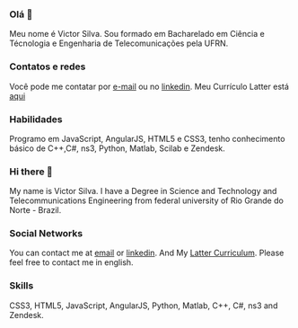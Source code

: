
### Olá 👋

Meu nome é Victor Silva. Sou formado em Bacharelado em Ciência e Técnologia e Engenharia de Telecomunicações pela UFRN.

### Contatos e redes

Você pode me contatar por [e-mail](vctrslv23@gmail.com) ou no [linkedin](https://www.linkedin.com/in/victordcsilva/). Meu Currículo Latter está [aqui](http://lattes.cnpq.br/8592432181617890)

### Habilidades

Programo em JavaScript, AngularJS, HTML5 e CSS3, tenho conhecimento básico de C++,C#, ns3, Python, Matlab, Scilab e Zendesk.

### Hi there 👋

My name is Victor Silva. I have a Degree in Science and Technology and Telecommunications Engineering from federal university of Rio Grande do Norte - Brazil. 

### Social Networks

You can contact me at [email](vctrslv23@gmail.com) or [linkedin](https://www.linkedin.com/in/victordcsilva/). And My [Latter Curriculum](http://lattes.cnpq.br/8592432181617890). Please feel free to contact me in english.

### Skills 

CSS3, HTML5, JavaScript, AngularJS, Python, Matlab, C++, C#, ns3 and Zendesk.



<!--
**victorgppcom/victorgppcom** is a ✨ _special_ ✨ repository because its `README.md` (this file) appears on your GitHub profile.

Here are some ideas to get you started:

- 🔭 I’m currently working on ...
- 🌱 I’m currently learning ...
- 👯 I’m looking to collaborate on ...
- 🤔 I’m looking for help with ...
- 💬 Ask me about ...
- 📫 How to reach me: ...
- 😄 Pronouns: ...
- ⚡ Fun fact: ...
-->
